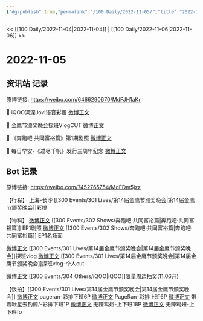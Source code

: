 ```yaml
---
{"dg-publish":true,"permalink":"/100 Daily/2022-11-05/","title":"2022-11-05","created":"2022-11-05T15:26:19.000+08:00","updated":"2023-04-11T14:46:32.970+08:00"}
---
```



<< [[100 Daily/2022-11-04\|2022-11-04]] | [[100 Daily/2022-11-06\|2022-11-06]] >>

# 2022-11-05

## 资讯站 记录

原博链接: https://weibo.com/6466290670/MdFJH1aKr

💫 iQOO深深Jovi语音彩蛋 [微博正文](https://m.weibo.cn/6466290670/4832529037403064)

💫 金鹰节颁奖晚会探班VlogCUT [微博正文](https://m.weibo.cn/6466290670/4832546858209770)

💫 《奔跑吧·共同富裕篇》第1期剧照 [微博正文](https://m.weibo.cn/6466290670/4832432790180742)

💫 每日早安-《过尽千帆》发行三周年纪念 [微博正文](https://m.weibo.cn/6466290670/4832357128867205)

## Bot 记录

原博链接: https://weibo.com/7452765754/MdFDm5jzz

【行程】
上海-长沙
[[300 Events/301 Lives/第14届金鹰节颁奖晚会\|第14届金鹰节颁奖晚会]]彩排

【物料】
[微博正文](http://weibo.com/5242381821/MdBf88bnx) [[300 Events/302 Shows/奔跑吧·共同富裕篇\|奔跑吧·共同富裕篇]] EP1剧照
[微博正文](https://weibo.com/5242381821/MdCq7yw4L) [[300 Events/302 Shows/奔跑吧·共同富裕篇\|奔跑吧·共同富裕篇]] EP1名场面

[微博正文](http://weibo.com/2521982992/MdE0bB9zo) [[300 Events/301 Lives/第14届金鹰节颁奖晚会\|第14届金鹰节颁奖晚会]]探班vlog
[微博正文](http://weibo.com/6466290670/MdEGVyrJE) [[300 Events/301 Lives/第14届金鹰节颁奖晚会\|第14届金鹰节颁奖晚会]]探班vlog-个人cut

[微博正文](http://weibo.com/7769324117/MdDU8FHnC) [[300 Events/304 Others/iQOO\|iQOO]]限量周边抽奖(11.06开)

【饭拍】[[300 Events/301 Lives/第14届金鹰节颁奖晚会\|第14届金鹰节颁奖晚会]]
[微博正文](http://weibo.com/7633014126/MdFdz7vIZ) pageran-彩排下班6P
[微博正文](https://m.weibo.cn/7633014126/4832585823557123) PageRan-彩排上班6P
[微博正文](http://weibo.com/3246571812/MdFaKxCjf) 带着啾星去钓鲸/-彩排下班1P
[微博正文](http://weibo.com/7495641082/MdFrd78Ra) 无辣鸡翅-上下班18P
[微博正文](http://weibo.com/7495641082/MdFkY3IW3) 无辣鸡翅-上下班fo
